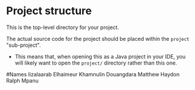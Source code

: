 # Project structure

This is the top-level directory for your project.

The actual source code for the project should be placed within the `project`
"sub-project".

* This means that, when opening this as a Java project in your IDE, you will
  likely want to open the `project/` directory rather than this one.

#Names
Iizalaarab Elhaimeur
Khamnulin Douangdara
Matthew Haydon
Ralph Mpanu